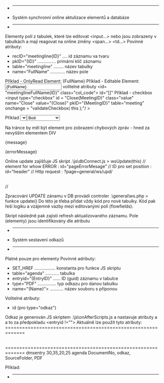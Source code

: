 * -----------------------------------------------------------------------------------------------------------------------------------------------
*  Systém synchronní online aktulizace elementů a databáze
* ------------------------------------------------------------------------------------------------------------------------------------------------

Elementy polí z tabulek, které lze editovat <input...> nebo jsou zobrazeny v tabulkách a mají reagovat na online změny <span...> <td...> 
Povinné atributy:
 - recID="meetingline{ID}" .... id záznamu va tvaru <tableName><primaryKey>
 - pkID="{ID}"  ............... primární klíč záznamu
 - table="meetingline" ........ název tabulky
 - name="FullName" ............ název pole

 Příklad - OnlyRead Element: <td  recID="meetingline{ID}" pkID="{ID}" table="meetingline" name="FullName">{FullName}</td>
 Příklad - Editable Element: <input type="text" value="{FullName}" recID="meetingline{ID}" pkID="{ID}" table="meetingline" name="FullName" onchange="wsUpdate(this);" />
            volitelné atributy <id= "meetinglineFullName{ID}" class="col_code">
                                    id="[<table>]<fieldName><primaryKey>"
 Příklad - checkbox          
    <input type="checkbox" id = "Close{MeetingID}" class="value" name="Close" value="{Close}" pkID="{MeetingID}" table="meeting" onchange = "validateCheckbox( this );"/ >
    <script>
        var e;
        e = document.getElementById('Close{MeetingID}');
        if (e.value == 1)
            e.checked = true;
    </script>

Příklad <select>
    <select id="fielLineType{MeetingLineID}" class="value" name="LineType" value="{LineType}" pkID="{MeetingLineID}" table="meetingline" onchange="this.setAttribute('value',this.options[this.selectedIndex].text); wsUpdate(this);">
        <option id="Bod{MeetingLineID}">Bod</option>
        <option id="Podbod{MeetingLineID}">Podbod</option>
        <option id="Doplňující bod{MeetingLineID}">Doplňující bod</option>
    </select>
    <script>
        var e;
        e = document.getElementById("{LineType}{MeetingLineID}");
        if(e)
            e.setAttribute('selected',true);
    </script>


Na tránce by měl být element pro zobrazení chybových zpráv - hned za nevyšším elementem DIV
<div id="DocumentItems">
    <p id="pageMessage" class="message" onClick="this.style.display = 'none';" >{message}</p>
    <script>
        var e;
        e = document.getElementById('pageMessage');
        if(e.innerHTML == '')
            e.style.display = 'none';
    </script>
    <p id="pageErrorMesage" class="error" onClick="this.style.display = 'none';" >{errorMessage}</p>
    <script>
        var e;
        e = document.getElementById('pageErrorMesage');
        if(e.innerHTML == '')
            e.style.display = 'none';
    </script>


Online update zajišťuje JS skript .\js\dbConnect.js > wsUpdate(this)
//    element for whow ERROR :  id="pageErrorMesage"
//    ID pro set position    :  id="header" 
//    Http request           :  ?page=general/ws/upd/<table>/<pkID>/<name>

Zpracování UPDATE zánamu v DB provádí controler .\general\ws.php > funkce update()
Do této je třeba přidat vždy kód pro nové tabulky. Kód pak řeší logiku a vzájemné vazby mezi editovanými poli (flowfields).


Skript následně pak zajistí refresh aktualizovaného záznamu. Pole (elementy) jsou identifikovány dle atributu <recID>

* -----------------------------------------------------------------------------------------------------------------------------------------------
*  Systém sestavení odkazů
* ------------------------------------------------------------------------------------------------------------------------------------------------
Platné pouze pro elementy <a>
Povinné adributy:
- SET_HREF ................. konstanta pro funkce JS skriptu
- table="agenda" ........... tabulka
- entryid="{EntryID}" ...... ID (guid) záznamu v tabulce <dmsentry>
- type="PDF" ............... typ odkazu pro danou tabulku
- name="{Name}"> ........... název souboru s příponou

Volitelné atributy:
- id  (pro type="odkaz")

Odkaz je generován JS skriptem .\js\onAfterScripts.js a nastavuje atributy <href> a <innerHTML> a to za předpokladu <entryid !="">
Aktuálně lze použít tyto  atributy:
    =============================================================
    <table>         <type>
    =============================================================
    dmsentry        30,35,20,25
    agenda          DocumentNo, odkaz, SourceFolder, PDF

Příklad: <a href="" SET_HREF table="agenda" entryid="{EntryID}" type="PDF" name="{Name}"></a>
* ------------------------------------------------------------------------------------------------------------------------------------------------
